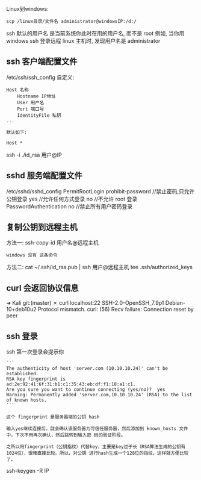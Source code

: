 Linux到windows:

    scp /linux目录/文件名 administrator@windowsIP:/d:/


ssh 默认的用户名 是当前系统你此时在用的用户名, 而不是 root
    例如, 当你用 windows ssh 登录远程 linux 主机时, 发现用户名是 administrator

## ssh 客户端配置文件

/etc/ssh/ssh_config
    自定义:

    Host 名称
        Hostname IP地址
        User 用户名
        Port 端口号
        IdentityFile 私钥
    ...

    默认如下:

    Host *


ssh -i ./id_rsa 用户@IP


## sshd 服务端配置文件

/etc/sshd/sshd_config
    PermitRootLogin prohibit‐password       //禁止密码,只允许 公钥登录
                    yes                     //允许任何方式登录
                    no                      //不允许 root 登录
    PasswordAuthentication no               //禁止所有用户密码登录




## 复制公钥到远程主机

方法一:
    ssh-copy-id 用户名@远程主机

    windows 没有 这条命令

方法二:
    cat ~/.ssh/id_rsa.pub | ssh 用户@远程主机 tee .ssh/authorized_keys




## curl 会返回协议信息

➜  Kali git:(master) ✗ curl localhost:22
SSH-2.0-OpenSSH_7.9p1 Debian-10+deb10u2
Protocol mismatch.
curl: (56) Recv failure: Connection reset by peer




## ssh 登录

ssh 第一次登录会提示你

    ```
    The authenticity of host 'server.com (10.10.10.24)' can't be established. 
    RSA key fingerprint is ad:2e:92:41:6f:31:b1:c1:35:43:eb:df:f1:18:a1:c1. 
    Are you sure you want to continue connecting (yes/no)?  yes 
    Warning: Permanently added 'server.com,10.10.10.24' (RSA) to the list of known hosts. 
    ```

    这个 fingerprint 是服务器端的公钥 hash

    输入yes继续连接后，就会确认该服务器为可信任服务器，然后添加到 known_hosts 文件中，下次不用再次确认，然后跳转到输入密 码的验证阶段。

    之所以用fingerprint（公钥指纹）代替key，主要是key过于长（RSA算法生成的公钥有1024位），很难直接比较。所以，对公钥 进行hash生成一个128位的指纹，这样就方便比较了。


ssh-keygen -R IP
